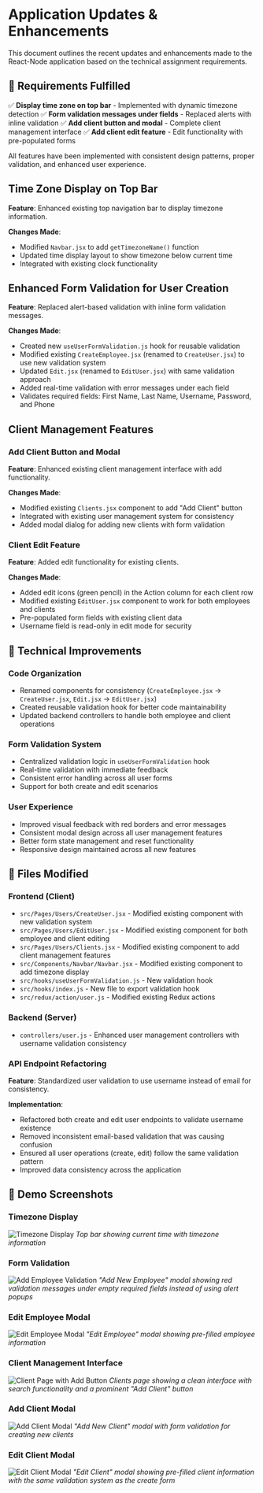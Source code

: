 # Application Updates & Enhancements

This document outlines the recent updates and enhancements made to the React-Node application based on the technical assignment requirements.

## 🎯 Requirements Fulfilled

✅ **Display time zone on top bar** - Implemented with dynamic timezone detection
✅ **Form validation messages under fields** - Replaced alerts with inline validation
✅ **Add client button and modal** - Complete client management interface
✅ **Add client edit feature** - Edit functionality with pre-populated forms

All features have been implemented with consistent design patterns, proper validation, and enhanced user experience.

## Time Zone Display on Top Bar

**Feature**: Enhanced existing top navigation bar to display timezone information.

**Changes Made**:
- Modified `Navbar.jsx` to add `getTimezoneName()` function
- Updated time display layout to show timezone below current time
- Integrated with existing clock functionality

## Enhanced Form Validation for User Creation

**Feature**: Replaced alert-based validation with inline form validation messages.

**Changes Made**:
- Created new `useUserFormValidation.js` hook for reusable validation
- Modified existing `CreateEmployee.jsx` (renamed to `CreateUser.jsx`) to use new validation system
- Updated `Edit.jsx` (renamed to `EditUser.jsx`) with same validation approach
- Added real-time validation with error messages under each field
- Validates required fields: First Name, Last Name, Username, Password, and Phone

## Client Management Features

### Add Client Button and Modal

**Feature**: Enhanced existing client management interface with add functionality.

**Changes Made**:
- Modified existing `Clients.jsx` component to add "Add Client" button
- Integrated with existing user management system for consistency
- Added modal dialog for adding new clients with form validation

### Client Edit Feature

**Feature**: Added edit functionality for existing clients.

**Changes Made**:
- Added edit icons (green pencil) in the Action column for each client row
- Modified existing `EditUser.jsx` component to work for both employees and clients
- Pre-populated form fields with existing client data
- Username field is read-only in edit mode for security

## 🔧 Technical Improvements

### Code Organization
- Renamed components for consistency (`CreateEmployee.jsx` → `CreateUser.jsx`, `Edit.jsx` → `EditUser.jsx`)
- Created reusable validation hook for better code maintainability
- Updated backend controllers to handle both employee and client operations

### Form Validation System
- Centralized validation logic in `useUserFormValidation` hook
- Real-time validation with immediate feedback
- Consistent error handling across all user forms
- Support for both create and edit scenarios

### User Experience
- Improved visual feedback with red borders and error messages
- Consistent modal design across all user management features
- Better form state management and reset functionality
- Responsive design maintained across all new features

## 📁 Files Modified

### Frontend (Client)
- `src/Pages/Users/CreateUser.jsx` - Modified existing component with new validation system
- `src/Pages/Users/EditUser.jsx` - Modified existing component for both employee and client editing
- `src/Pages/Users/Clients.jsx` - Modified existing component to add client management features
- `src/Components/Navbar/Navbar.jsx` - Modified existing component to add timezone display
- `src/hooks/useUserFormValidation.js` - New validation hook
- `src/hooks/index.js` - New file to export validation hook
- `src/redux/action/user.js` - Modified existing Redux actions

### Backend (Server)
- `controllers/user.js` - Enhanced user management controllers with username validation consistency

### API Endpoint Refactoring
**Feature**: Standardized user validation to use username instead of email for consistency.

**Implementation**:
- Refactored both create and edit user endpoints to validate username existence
- Removed inconsistent email-based validation that was causing confusion
- Ensured all user operations (create, edit) follow the same validation pattern
- Improved data consistency across the application

## 📸 Demo Screenshots

### Timezone Display
![Timezone Display](assets/timezone.png)
*Top bar showing current time with timezone information*

### Form Validation
![Add Employee Validation](assets/add-employee.png)
*"Add New Employee" modal showing red validation messages under empty required fields instead of using alert popups*

### Edit Employee Modal
![Edit Employee Modal](assets/edit-employee.png)
*"Edit Employee" modal showing pre-filled employee information*

### Client Management Interface
![Client Page with Add Button](assets/client-page-with-add.png)
*Clients page showing a clean interface with search functionality and a prominent "Add Client" button*

### Add Client Modal
![Add Client Modal](assets/add-client.png)
*"Add New Client" modal with form validation for creating new clients*

### Edit Client Modal
![Edit Client Modal](assets/edit-client.png)
*"Edit Client" modal showing pre-filled client information with the same validation system as the create form*
